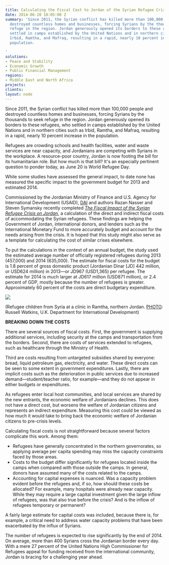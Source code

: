```yaml
---
title: Calculating the Fiscal Cost to Jordan of the Syrian Refugee Crisis
date: 2014-06-20 18:05:00 Z
summary: 'Since 2011, the Syrian conflict has killed more than 100,000 people and
  destroyed countless homes and businesses, forcing Syrians by the thousands to seek
  refuge in the region. Jordan generously opened its borders to these refugees, who
  settled in camps established by the United Nations and in northern cities such as
  Irbid, Ramtha, and Mafraq, resulting in a rapid, nearly 10 percent increase in the
  population.

'
solutions:
- Peace and Stability
- Economic Growth
- Public Financial Management
regions:
- Middle East and North Africa
projects: 
clients: 
layout: node
---
```


Since 2011, the Syrian conflict has killed more than 100,000 people and destroyed countless homes and businesses, forcing Syrians by the thousands to seek refuge in the region. Jordan generously opened its borders to these refugees, who settled in camps established by the United Nations and in northern cities such as Irbid, Ramtha, and Mafraq, resulting in a rapid, nearly 10 percent increase in the population.

Refugees are crowding schools and health facilities, water and waste services are near capacity, and Jordanians are competing with Syrians in the workplace. A resource-poor country, Jordan is now footing the bill for its humanitarian role. But how much is that bill? It's an especially pertinent question to ponder today, as June 20 is World Refugee Day.

While some studies have assessed the general impact, to date none has measured the specific impact to the government budget for 2013 and estimated 2014.

Commissioned by the Jordanian Ministry of Finance and U.S. Agency for International Development (USAID), [DAI][1] and authors Razan Nasser and Steven Symansky recently completed [_The Fiscal Impact of the Syrian Refugee Crisis on Jordan_][2], a calculation of the direct and indirect fiscal costs of accommodating the Syrian refugees. These findings are helping the Government of Jordan, international donors, and lenders such as the International Monetary Fund to more accurately budget and account for the needs arising from the crisis. It is hoped that this study might also serve as a template for calculating the cost of similar crises elsewhere.

To put the calculations in the context of an annual budget, the study used the estimated average number of officially registered refugees during 2013 (457,000) and 2014 (635,000). The estimate for fiscal costs for the budget is 1.8 percent of gross domestic product (Jordanian Dinar [JD] 442 million, or USD624 million) in 2013—or JD967 (USD1,365) per refugee. The estimate for 2014 is much larger at JD617 million (USD871 million), or 2.4 percent of GDP, mostly because the number of refugees is greater. Approximately 60 percent of the costs are direct budgetary expenditure.

![][3]

(Refugee children from Syria at a clinic in Ramtha, northern Jordan. [PHOTO][4]: Russell Watkins, U.K. Department for International Development)

**BREAKING DOWN THE COSTS**

There are several sources of fiscal costs. First, the government is supplying additional services, including security at the camps and transportation from the borders. Second, there are costs of services extended to refugees, such as healthcare through the Ministry of Health.

Third are costs resulting from untargeted subsidies shared by everyone: bread, liquid petroleum gas, electricity, and water. These direct costs can be seen to some extent in government expenditures. Lastly, there are implicit costs such as the deterioration in public services due to increased demand—student/teacher ratio, for example—and they do not appear in either budgets or expenditures.

As refugees enter local host communities, and local services are shared by the new entrants, the economic welfare of Jordanians declines. This does not have a direct cost, but worsens the welfare of Jordanian citizens and represents an indirect expenditure. Measuring this cost could be viewed as how much it would take to bring back the economic welfare of Jordanian citizens to pre-crisis levels.

Calculating fiscal costs is not straightforward because several factors complicate this work. Among them:

* Refugees have generally concentrated in the northern governorates, so applying average per capita spending may miss the capacity constraints faced by those areas.
* Costs to the budget differ significantly for refugees located inside the camps when compared with those outside the camps. In general, donors have assumed many of the costs related to the camps.
* Accounting for capital expenses is nuanced. Was a capacity problem evident before the refugees and, if so, how should these costs be allocated? For example, many hospitals were already near capacity. While they may require a large capital investment given the large inflow of refugees, was that also true before the crisis? And is the inflow of refugees temporary or permanent?

A fairly large estimate for capital costs was included, because there is, for example, a critical need to address water capacity problems that have been exacerbated by the influx of Syrians.

The number of refugees is expected to rise significantly by the end of 2014. On average, more than 400 Syrians cross the Jordanian border every day. With a mere 27 percent of the United Nations High Commissioner for Refugees appeal for funding received from the international community, Jordan is bracing for a challenging year ahead.

[1]: /our-work/projects/jordan-fiscal-reform-project-ii-frp-ii
[2]: https://www.dropbox.com/s/kq74hjhw15gxmkw/The%20Fiscal%20Impact%20of%20Syrian%20Refugees%20on%20GOJ.pdf
[3]: https://assetify-dai.com/news/Jordan-Refugees-1.jpg
[4]: https://creativecommons.org/licenses/by/2.0/#

